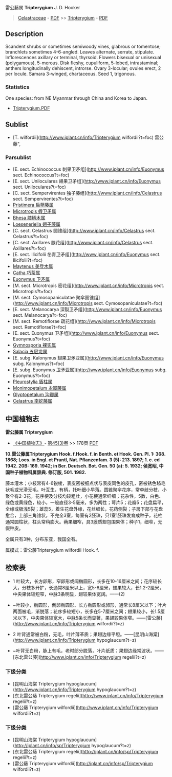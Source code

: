 雷公藤属 **Tripterygium** J. D. Hooker

> [Celastraceae](http://www.iplant.cn/info/Celastraceae?t=foc) - [PDF](http://www.iplant.cn/foc/pdf/Celastraceae.pdf) >> [Tripterygium](http://www.iplant.cn/info/Tripterygium?t=foc) - [PDF](http://www.iplant.cn/foc/pdf/Tripterygium.pdf)

## Description

Scandent shrubs or sometimes semiwoody vines, glabrous or tomentose; branchlets sometimes 4-6-angled. Leaves alternate, serrate, stipulate. Inflorescences axillary or terminal, thyrsoid. Flowers bisexual or unisexual (polygamous), 5-merous. Disk fleshy, cupuliform, 5-lobed, intrastaminal; anthers longitudinally dehiscent, introrse. Ovary 3-locular; ovules erect, 2 per locule. Samara 3-winged, chartaceous. Seed 1, trigonous.

### Statistics
One species: from NE Myanmar through China and Korea to Japan.

* [Tripterygium.PDF](http://www.iplant.cn/foc/pdf/Tripterygium.pdf)

## Sublist

* [T.  wilfordii](http://www.iplant.cn/info/Tripterygium wilfordii?t=foc) 雷公藤",

### Parsublist

* [E.  sect. Echinococcus  刺果卫矛组](http://www.iplant.cn/info/Euonymus sect. Echinococcus?t=foc)
* [E.  sect. Uniloculares  翅果卫矛组](http://www.iplant.cn/info/Euonymus sect. Uniloculares?t=foc)
* [C.  sect. Sempervirentes  独子藤组](http://www.iplant.cn/info/Celastrus sect. Sempervirentes?t=foc)
* [Pristimera  扁蒴藤属](http://www.iplant.cn/info/Pristimera?t=foc)
* [Microtropis  假卫矛属](http://www.iplant.cn/info/Microtropis?t=foc)
* [Bhesa  膝柄木属](http://www.iplant.cn/info/Bhesa?t=foc)
* [Loeseneriella  翅子藤属](http://www.iplant.cn/info/Loeseneriella?t=foc)
* [C.  sect. Celastrus  圆锥组](http://www.iplant.cn/info/Celastrus sect. Celastrus?t=foc)
* [C.  sect. Axillares  腋花组](http://www.iplant.cn/info/Celastrus sect. Axillares?t=foc)
* [E.  sect. Ilicifolii  冬青卫矛组](http://www.iplant.cn/info/Euonymus sect. Ilicifolii?t=foc)
* [Maytenus  美登木属](http://www.iplant.cn/info/Maytenus?t=foc)
* [Catha  巧茶属](http://www.iplant.cn/info/Catha?t=foc)
* [Euonymus  卫矛属](http://www.iplant.cn/info/Euonymus?t=foc)
* [M.  sect. Microtropis  密花组](http://www.iplant.cn/info/Microtropis sect. Microtropis?t=foc)
* [M.  sect. Cymosopaniculatae  聚伞圆锥组](http://www.iplant.cn/info/Microtropis sect. Cymosopaniculatae?t=foc)
* [E.  sect. Melanocarya  深裂卫矛组](http://www.iplant.cn/info/Euonymus sect. Melanocarya?t=foc)
* [M.  sect. Remotiflorae  疏花组](http://www.iplant.cn/info/Microtropis sect. Remotiflorae?t=foc)
* [E.  sect. Euonymus  卫矛组](http://www.iplant.cn/info/Euonymus sect. Euonymus?t=foc)
* [Gymnosporia  裸实属](http://www.iplant.cn/info/Gymnosporia?t=foc)
* [Salacia  五层龙属](http://www.iplant.cn/info/Salacia?t=foc)
* [E.  subg. Kalonymus  翅果卫矛亚属](http://www.iplant.cn/info/Euonymus subg. Kalonymus?t=foc)
* [E.  subg. Euonymus  卫矛亚属](http://www.iplant.cn/info/Euonymus subg. Euonymus?t=foc)
* [Pleurostylia  盾柱属](http://www.iplant.cn/info/Pleurostylia?t=foc)
* [Monimopetalum  永瓣藤属](http://www.iplant.cn/info/Monimopetalum?t=foc)
* [Glyptopetalum  沟瓣属](http://www.iplant.cn/info/Glyptopetalum?t=foc)
* [Celastrus  南蛇藤属](http://www.iplant.cn/info/Celastrus?t=foc)

## 中国植物志

**雷公藤属 Tripterygium**

* [《中国植物志》](http://www.iplant.cn/frps)- [第45(3)卷](http://www.iplant.cn/frps/vol/45(3)) >> 178页 [PDF](http://www.iplant.cn/frps/pdf/45(3)/178y.pdf)

**10.雷公藤属Tripterygium Hook. f.Hook. f. in Benth. et Hook. Gen. Pl. 1: 368. 1868; Loes. in Engl. et Prantl, Nat. Pflanzenfam. 3 (5): 213. 1897; 1. c. ed 1942. 20B: 169. 1942; in Ber. Deutsch. Bot. Gen. 50 (a): 5. 1932; 侯宽昭, 中国种子植物科属辞典. 修订版, 501. 1982.**

藤本灌木；小枝常有4-6锐棱，表皮密被细点状与表皮同色的皮孔，密被锈色毡毛状毛或光滑无毛。叶互生，有柄，托叶细小早落。圆锥聚伞花序，常单歧分枝，小聚伞有2-3花，花序梗及分枝均较粗壮，小花梗通常纤细；花杂性，5数，白色、绿色或黄绿色，较小，一般直径3-5毫米，多为两性；萼片5；花瓣5；花盘扁平，全缘或极浅5裂；雄蕊5，着生花盘外缘，花丝细长，花药侧裂；子房下部与花盘愈合，上部三角锥状，不完全3室，每室有2胚珠，只1室1胚珠发育成种子，花柱通常圆柱状，柱头常稍膨大。蒴果细窄，具3膜质翅包围果体；种子1，细窄，无假种皮。

全属只有3种，分布东亚，我国全有。

属模式：雷公藤Tripterygium wilfordii Hook. f.

## 检索表

* 1 叶较大，长方卵形，窄卵形或阔椭圆形，长多在10-16厘米之间；花序较长大，分枝多开扩，长通常8厘米以上，宽5-8厘米，翅果较大，长1.2-2厘米，中央果体较短窄，中脉3条明显，翅较果体宽阔。——(2)
* ~叶较小，椭圆形，倒卵椭圆形、长方椭圆形或卵形，通常长8厘米以下；叶片两面被毛，渐脱落；花序多较短小，长多在5-7厘米之间；翅果较小，长1.5厘米以下，中央果体较宽大，中脉5条长而显著，果翅较果体窄。——[雷公藤](http://www.iplant.cn/info/Tripterygium wilfordii?t=z)

* 2 叶背通常被白粉，无毛，叶片薄革质；果翅边缘平坦。——[昆明山海棠](http://www.iplant.cn/info/Tripterygium hypoglaucum?t=z)

* ~叶背无白粉，脉上有毛，老时部分脱落，叶片纸质；果翅边缘常波状。——[东北雷公藤](http://www.iplant.cn/info/Tripterygium regelii?t=z)

### 下级分类
* [昆明山海棠  Tripterygium hypoglaucum](http://www.iplant.cn/info/Tripterygium hypoglaucum?t=z)
* [东北雷公藤  Tripterygium regelii](http://www.iplant.cn/info/Tripterygium regelii?t=z)
* [雷公藤  Tripterygium wilfordii](http://www.iplant.cn/info/Tripterygium wilfordii?t=z)

### 下级分类
* [昆明山海棠  Tripterygium hypoglaucum](http://iplant.cn/info/sp/Tripterygium hypoglaucum?t=z)
* [东北雷公藤  Tripterygium regelii](http://iplant.cn/info/sp/Tripterygium regelii?t=z)
* [雷公藤  Tripterygium wilfordii](http://iplant.cn/info/sp/Tripterygium wilfordii?t=z)
